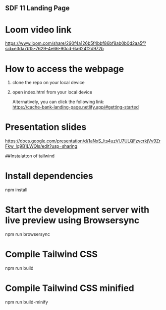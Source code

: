 ## SDF 11 Landing Page

# Loom video link
https://www.loom.com/share/290f4a126b5f4bbf86bf8ab0b0d2aa5f?sid=e3da7b15-7629-4e66-90cd-6a624f2d972b

# How to access the webpage

1. clone the repo on your local device
2. open index.html from your local device

   Alternatively, you can click the following link:<br>
 https://cache-bank-landing-page.netlify.app/#getting-started <br>

# Presentation slides
https://docs.google.com/presentation/d/1aNxS_lts4uzVU7ULQFzvcrkjVv9ZrFkw_lq9B1LWQls/edit?usp=sharing


##Instalatton of tailwind
# Install dependencies
npm install

# Start the development server with live preview using Browsersync
npm run browsersync

# Compile Tailwind CSS
npm run build

# Compile Tailwind CSS minified
npm run build-minify

```
